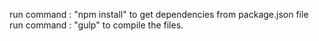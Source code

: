 
run command : "npm install" to get dependencies from package.json file
run command : "gulp" to compile the files.



